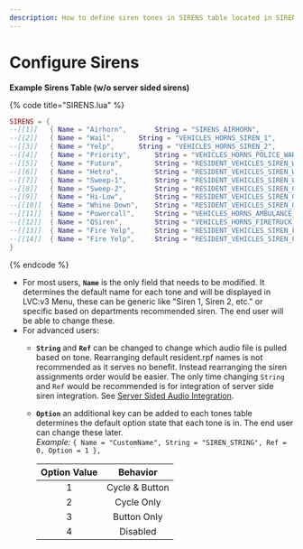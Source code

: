 ```yaml
---
description: How to define siren tones in SIRENS table located in SIRENS.lua.
---
```


# Configure Sirens

**Example Sirens Table (w/o server sided sirens)**

{% code title="SIRENS.lua" %}
```lua
SIRENS = {
--[[1]]	  { Name = "Airhorn", 		String = "SIRENS_AIRHORN", 				Ref = 0 }, --1
--[[2]]	  { Name = "Wail", 		String = "VEHICLES_HORNS_SIREN_1", 			Ref = 0 }, --2
--[[3]]	  { Name = "Yelp", 		String = "VEHICLES_HORNS_SIREN_2",	 		Ref = 0 }, --3
--[[4]]	  { Name = "Priority", 		String = "VEHICLES_HORNS_POLICE_WARNING", 		Ref = 0 }, --4		
--[[5]]	  { Name = "Futura", 		String = "RESIDENT_VEHICLES_SIREN_WAIL_01", 		Ref = 0 }, --5
--[[6]]	  { Name = "Hetro", 		String = "RESIDENT_VEHICLES_SIREN_WAIL_02", 		Ref = 0 }, --6
--[[7]]	  { Name = "Sweep-1", 		String = "RESIDENT_VEHICLES_SIREN_WAIL_03", 		Ref = 0 }, --7
--[[8]]	  { Name = "Sweep-2", 		String = "RESIDENT_VEHICLES_SIREN_QUICK_01", 		Ref = 0 }, --8
--[[9]]	  { Name = "Hi-Low",		String = "RESIDENT_VEHICLES_SIREN_QUICK_02",		Ref = 0 }, --9
--[[10]]  { Name = "Whine Down",	String = "RESIDENT_VEHICLES_SIREN_QUICK_03", 		Ref = 0 }, --10
--[[11]]  { Name = "Powercall", 	String = "VEHICLES_HORNS_AMBULANCE_WARNING", 		Ref = 0 }, --11
--[[12]]  { Name = "QSiren", 		String = "VEHICLES_HORNS_FIRETRUCK_WARNING", 		Ref = 0 }, --12
--[[13]]  { Name = "Fire Yelp", 	String = "RESIDENT_VEHICLES_SIREN_FIRETRUCK_WAIL_01", 	Ref = 0 }, --13
--[[14]]  { Name = "Fire Yelp", 	String = "RESIDENT_VEHICLES_SIREN_FIRETRUCK_QUICK_01", 	Ref = 0 }, --14
}
```
{% endcode %}

* For most users, **`Name`** is the only field that needs to be modified. It determines the default name for each tone and will be displayed in LVC:v3 Menu, these can be generic like "Siren 1, Siren 2, etc." or specific based on departments recommended siren. The end user will be able to change these.
* For advanced users:
  * **`String`** and **`Ref`** can be changed to change which audio file is pulled based on tone. Rearranging default resident.rpf names is not recommended as it serves no benefit. Instead rearranging the siren assignments order would be easier. The only time changing `String` and `Ref` would be recommended is for integration of server side siren integration. See [Server Sided Audio Integration](https://github.com/TrevorBarns/luxart-vehicle-control/wiki/Server-Sided-Audio-Integration).
  *   **`Option`** an additional key can be added to each tones table determines the default option state that each tone is in. The end user can change these later.\
      _Example:_ `{ Name = "CustomName", String = "SIREN_STRING", Ref = 0, Option = 1 },`

      | Option Value |    Behavior    |
      | :----------: | :------------: |
      |       1      | Cycle & Button |
      |       2      |   Cycle Only   |
      |       3      |   Button Only  |
      |       4      |    Disabled    |
